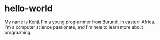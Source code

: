 # hello-world
My name is Kenji. I'm a young programmer from Burundi, in eastern Africa. I'm a computer science passionate, and I'm here to learn more about prograaming.
